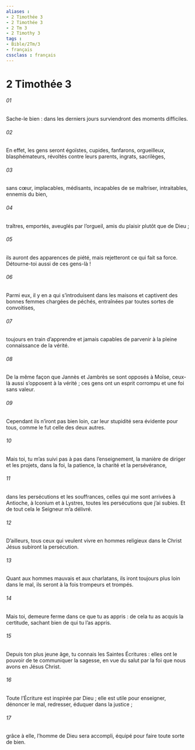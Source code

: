 ```yaml
---
aliases : 
- 2 Timothée 3
- 2 Timothée 3
- 2 Tm 3
- 2 Timothy 3
tags : 
- Bible/2Tm/3
- français
cssclass : français
---
```


# 2 Timothée 3

###### 01
Sache-le bien : dans les derniers jours surviendront des moments difficiles.
###### 02
En effet, les gens seront égoïstes, cupides, fanfarons, orgueilleux, blasphémateurs, révoltés contre leurs parents, ingrats, sacrilèges,
###### 03
sans cœur, implacables, médisants, incapables de se maîtriser, intraitables, ennemis du bien,
###### 04
traîtres, emportés, aveuglés par l’orgueil, amis du plaisir plutôt que de Dieu ;
###### 05
ils auront des apparences de piété, mais rejetteront ce qui fait sa force. Détourne-toi aussi de ces gens-là !
###### 06
Parmi eux, il y en a qui s’introduisent dans les maisons et captivent des bonnes femmes chargées de péchés, entraînées par toutes sortes de convoitises,
###### 07
toujours en train d’apprendre et jamais capables de parvenir à la pleine connaissance de la vérité.
###### 08
De la même façon que Jannès et Jambrès se sont opposés à Moïse, ceux-là aussi s’opposent à la vérité ; ces gens ont un esprit corrompu et une foi sans valeur.
###### 09
Cependant ils n’iront pas bien loin, car leur stupidité sera évidente pour tous, comme le fut celle des deux autres.
###### 10
Mais toi, tu m’as suivi pas à pas dans l’enseignement, la manière de diriger et les projets, dans la foi, la patience, la charité et la persévérance,
###### 11
dans les persécutions et les souffrances, celles qui me sont arrivées à Antioche, à Iconium et à Lystres, toutes les persécutions que j’ai subies. Et de tout cela le Seigneur m’a délivré.
###### 12
D’ailleurs, tous ceux qui veulent vivre en hommes religieux dans le Christ Jésus subiront la persécution.
###### 13
Quant aux hommes mauvais et aux charlatans, ils iront toujours plus loin dans le mal, ils seront à la fois trompeurs et trompés.
###### 14
Mais toi, demeure ferme dans ce que tu as appris : de cela tu as acquis la certitude, sachant bien de qui tu l’as appris.
###### 15
Depuis ton plus jeune âge, tu connais les Saintes Écritures : elles ont le pouvoir de te communiquer la sagesse, en vue du salut par la foi que nous avons en Jésus Christ.
###### 16
Toute l’Écriture est inspirée par Dieu ; elle est utile pour enseigner, dénoncer le mal, redresser, éduquer dans la justice ;
###### 17
grâce à elle, l’homme de Dieu sera accompli, équipé pour faire toute sorte de bien.
